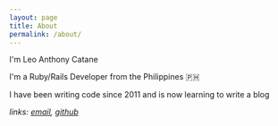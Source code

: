 ```yaml
---
layout: page
title: About
permalink: /about/
---
```


I'm Leo Anthony Catane

I'm a Ruby/Rails Developer from the Philippines 🇵🇭

I have been writing code since 2011 and is now learning to write a blog

_links: [email](mailto:leoanthony.catane@protonmail.com), [github](https://github.com/leoanthonyc)_
